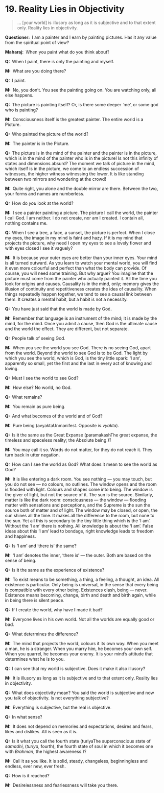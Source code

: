 # 19. Reality Lies in Objectivity

>… [your world] is illusory as long as it is subjective and to that extent only. Reality lies in objectivity.

**Questioner:**&ensp;I am a painter and I earn by painting pictures. Has it any value from the spiritual point of view?

**Maharaj:**&ensp;When you paint what do you think about?

**Q:**&ensp;When I paint, there is only the painting and myself.

**M:**&ensp;What are you doing there?

**Q:**&ensp;I paint.

**M:**&ensp;No, you don’t. You see the painting going on. You are watching only, all else happens.

**Q:**&ensp;The picture is painting itself? Or, is there some deeper ‘me’, or some god who is painting?

**M:**&ensp;Consciousness itself is the greatest painter. The entire world is a Picture.

**Q:**&ensp;Who painted the picture of the world?

**M:**&ensp;The painter is in the Picture.

**Q:**&ensp;The picture is in the mind of the painter and the painter is in the picture, which is in the mind of the painter who is in the picture! Is not this infinity of states and dimensions absurd? The moment we talk of picture in the mind, which itself is in the picture, we come to an endless succession of witnesses, the higher witness witnessing the lower. It is like standing between two mirrors and wondering at the crowd!

**M:**&ensp;Quite right, you alone and the double mirror are there. Between the two, your forms and names are numberless.

**Q:**&ensp;How do *you* look at the world?

**M:**&ensp;I see a painter painting a picture. The picture I call the world, the painter I call God. I am neither. I do not create, nor am I created. I contain all, nothing contains me.

**Q:**&ensp;When I see a tree, a face, a sunset, the picture is perfect. When I close my eyes, the image in my mind is faint and hazy. If it is my mind that projects the picture, why need I open my eyes to see a lovely flower and with eyes closed I see it vaguely?

**M:**&ensp;It is because your outer eyes are better than your inner eyes. Your mind is all turned outward. As you learn to watch your mental world, you will find it even more colourful and perfect than what the body can provide. Of course, you will need some training. But why argue? You imagine that the picture must come from the painter who actually painted it. All the time you look for origins and causes. Causality is in the mind, only; memory gives the illusion of continuity and repetitiveness creates the idea of causality. When things repeatedly happen together, we tend to see a causal link between them. It creates a mental habit, but a habit is not a necessity.

**Q:**&ensp;You have just said that the world is made by God.

**M:**&ensp;Remember that language is an instrument of the mind; It is made by the mind, for the mind. Once you admit a cause, then God is the ultimate cause and the world the effect. They are different, but not separate.

**Q:**&ensp;People talk of seeing God.

**M:**&ensp;When you see the world you see God. There is no seeing God, apart from the world. Beyond the world to see God is to be God. The light by which you see the world, which is God, is the tiny little spark: ‘I am’, apparently so small, yet the first and the last in every act of knowing and loving.

**Q:**&ensp;Must I see the world to see God?

**M:**&ensp;How else? No world, no God.

**Q:**&ensp;What remains?

**M:**&ensp;You remain as pure being.

**Q:**&ensp;And what becomes of the world and of God?

**M:**&ensp;Pure being (<span class=tooltip>avyakta<span class=tooltiptext>Unmanifest. Opposite is *vyakta*</span></span>).

**Q:**&ensp;Is it the same as the Great Expanse (<span class=tooltip>paramakash<span class=tooltiptext>The great expanse, the timeless and spaceless reality; the Absolute being.</span></span>)?

**M:**&ensp;You may call it so. Words do not matter, for they do not reach it. They turn back in utter negation.

**Q:**&ensp;How can I see the world as God? What does it mean to see the world as God?

**M:**&ensp;It is like entering a dark room. You see nothing — you may touch, but you do not see — no colours, no outlines. The window opens and the room is flooded with light. Colours and shapes come into being. The window is the giver of light, but not the source of it. The sun is the source. Similarly, matter is like the dark room: consciousness — the window — flooding matter with sensations and perceptions, and the Supreme is the sun the source both of matter and of light. The window may be closed, or open, the sun shines all the time. It makes all the difference to the room, but none to the sun. Yet all this is secondary to the tiny little thing which is the ‘I am’. Without the ‘I am’ there is nothing. All knowledge is about the ‘I am’. False ideas about this ‘I am’ lead to bondage, right knowledge leads to freedom and happiness.

**Q:**&ensp;Is ‘I am’ and ‘there is’ the same?

**M:**&ensp;‘I am’ denotes the inner, ‘there is’ — the outer. Both are based on the sense of being.

**Q:**&ensp;Is it the same as the experience of existence?

**M:**&ensp;To exist means to be something, a thing, a feeling, a thought, an idea. All existence is particular. Only being is universal, in the sense that every being is compatible with every other being. Existences clash, being — never. Existence means becoming, change, birth and death and birth again, while in being there is silent peace.

**Q:**&ensp;If I create the world, why have I made it bad?

**M:**&ensp;Everyone lives in his own world. Not all the worlds are equally good or bad.

**Q:**&ensp;What determines the difference?

**M:**&ensp;The mind that projects the world, colours it its own way. When you meet a man, he is a stranger. When you marry him, he becomes your own self. When you quarrel, he becomes your enemy. It is your mind’s attitude that determines what he is to you.

**Q:**&ensp;I can see that my world is subjective. Does it make it also illusory?

**M:**&ensp;It is illusory as long as it is subjective and to that extent only. Reality lies in objectivity.

**Q:**&ensp;What does objectivity mean? You said the world is subjective and now you talk of objectivity. Is not everything subjective?

**M:**&ensp;Everything is subjective, but the real is objective.

**Q:**&ensp;In what sense?

**M:**&ensp;It does not depend on memories and expectations, desires and fears, likes and dislikes. All is seen as it is.

**Q:**&ensp;Is it what you call the fourth state (<span class=tooltip>turiya<span class=tooltiptext>The superconscious state of *samadhi*, (*turiya*, fourth), the fourth state of soul in which it becomes one with *Brahman*, the highest awareness.</span></span>)?

**M:**&ensp;Call it as you like. It is solid, steady, changeless, beginningless and endless, ever new, ever fresh.

**Q:**&ensp;How is it reached?

**M:**&ensp;Desirelessness and fearlessness will take you there.